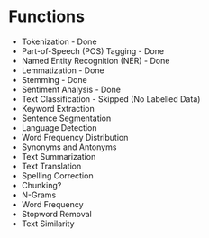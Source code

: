 # Functions

- Tokenization - Done
- Part-of-Speech (POS) Tagging - Done
- Named Entity Recognition (NER) - Done
- Lemmatization - Done
- Stemming - Done
- Sentiment Analysis - Done
- Text Classification - Skipped (No Labelled Data)
- Keyword Extraction
- Sentence Segmentation
- Language Detection
- Word Frequency Distribution
- Synonyms and Antonyms
- Text Summarization
- Text Translation
- Spelling Correction
- Chunking?
- N-Grams
- Word Frequency
- Stopword Removal
- Text Similarity
